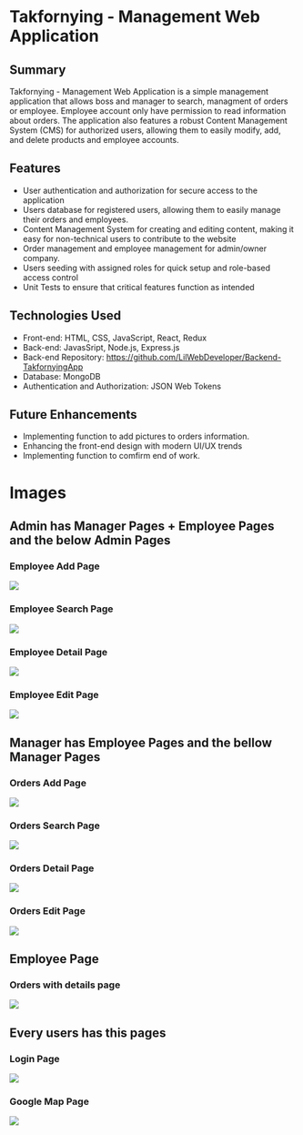 # Takfornying - Management Web Application
## Summary
Takfornying - Management Web Application is a simple management application that allows boss and manager to search, managment of orders or employee. Employee account only have permission to read information about orders. The application also features a robust Content Management System (CMS) for authorized users, allowing them to easily modify, add, and delete products and employee accounts.

## Features
* User authentication and authorization for secure access to the application
* Users database for registered users, allowing them to easily manage their orders and employees.
* Content Management System for creating and editing content, making it easy for non-technical users to contribute to the website
* Order management and employee management for admin/owner company.
* Users seeding with assigned roles for quick setup and role-based access control
* Unit Tests to ensure that critical features function as intended

## Technologies Used
* Front-end: HTML, CSS, JavaScript, React, Redux
* Back-end: JavasSript, Node.js, Express.js
* Back-end Repository: https://github.com/LilWebDeveloper/Backend-TakfornyingApp
* Database: MongoDB
* Authentication and Authorization: JSON Web Tokens

## Future Enhancements
* Implementing function to add pictures to orders information.
* Enhancing the front-end design with modern UI/UX trends
* Implementing function to comfirm end of work.

# Images

## Admin has Manager Pages + Employee Pages and the below Admin Pages

### Employee Add Page
![](img/EmployeeAddPage.png)

### Employee Search Page
![](img/EmployeeSearchPage.png)

### Employee Detail Page
![](img/EmployeeDetailPage.png)

### Employee Edit Page
![](img/EmployeeEditPage.png)

## Manager has Employee Pages and the bellow Manager Pages

### Orders Add Page
![](img/OrdersAddPage.png)

### Orders Search Page
![](img/OrdersSearchPage.png)

### Orders Detail Page
![](img/OrdersDetailPage.png)

### Orders Edit Page
![](img/OrdersEditPage.png)

## Employee Page

### Orders with details page
![](img/OrderDetailsAndListPage.png)

## Every users has this pages

### Login Page
![](img/LoginPage.png)

### Google Map Page
![](img/GoogleMapWithOrdersDetailPage.png)
